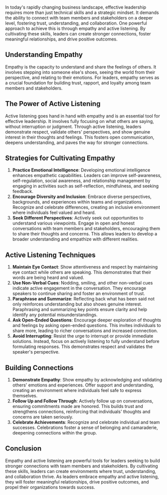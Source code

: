 
In today's rapidly changing business landscape, effective leadership requires more than just technical skills and a strategic mindset. It demands the ability to connect with team members and stakeholders on a deeper level, fostering trust, understanding, and collaboration. One powerful approach to achieve this is through empathy and active listening. By cultivating these skills, leaders can create stronger connections, foster meaningful relationships, and drive positive outcomes.

## Understanding Empathy

Empathy is the capacity to understand and share the feelings of others. It involves stepping into someone else's shoes, seeing the world from their perspective, and relating to their emotions. For leaders, empathy serves as a crucial foundation for building trust, rapport, and loyalty among team members and stakeholders.

## The Power of Active Listening

Active listening goes hand in hand with empathy and is an essential tool for effective leadership. It involves fully focusing on what others are saying, without interruption or judgment. Through active listening, leaders demonstrate respect, validate others' perspectives, and show genuine interest in their thoughts and feelings. This fosters open communication, deepens understanding, and paves the way for stronger connections.

## Strategies for Cultivating Empathy

1. **Practice Emotional Intelligence**: Developing emotional intelligence enhances empathetic capabilities. Leaders can improve self-awareness, self-regulation, social awareness, and relationship management by engaging in activities such as self-reflection, mindfulness, and seeking feedback.
2. **Encourage Diversity and Inclusion**: Embrace diverse perspectives, backgrounds, and experiences within teams and organizations. Recognize and celebrate differences, creating an inclusive environment where individuals feel valued and heard.
3. **Seek Different Perspectives**: Actively seek out opportunities to understand various viewpoints. Engage in open and honest conversations with team members and stakeholders, encouraging them to share their thoughts and concerns. This allows leaders to develop a broader understanding and empathize with different realities.

## Active Listening Techniques

1. **Maintain Eye Contact**: Show attentiveness and respect by maintaining eye contact while others are speaking. This demonstrates that their words are being heard and valued.
2. **Use Non-Verbal Cues**: Nodding, smiling, and other non-verbal cues indicate active engagement in the conversation. They encourage speakers to continue sharing and foster an environment of trust.
3. **Paraphrase and Summarize**: Reflecting back what has been said not only reinforces understanding but also shows genuine interest. Paraphrasing and summarizing key points ensure clarity and help identify any potential misunderstandings.
4. **Ask Open-Ended Questions**: Encourage deeper exploration of thoughts and feelings by asking open-ended questions. This invites individuals to share more, leading to richer conversations and increased connection.
5. **Avoid Interrupting**: Resist the urge to interrupt or provide immediate solutions. Instead, focus on actively listening to fully understand before formulating responses. This demonstrates respect and validates the speaker's perspective.

## Building Connections

1. **Demonstrate Empathy**: Show empathy by acknowledging and validating others' emotions and experiences. Offer support and understanding, creating an environment where individuals feel safe to express themselves.
2. **Follow Up and Follow Through**: Actively follow up on conversations, ensuring commitments made are honored. This builds trust and strengthens connections, reinforcing that individuals' thoughts and concerns are taken seriously.
3. **Celebrate Achievements**: Recognize and celebrate individual and team successes. Celebrations foster a sense of belonging and camaraderie, deepening connections within the group.

## Conclusion

Empathy and active listening are powerful tools for leaders seeking to build stronger connections with team members and stakeholders. By cultivating these skills, leaders can create environments where trust, understanding, and collaboration thrive. As leaders embrace empathy and active listening, they will foster meaningful relationships, drive positive outcomes, and propel their organizations towards success.
